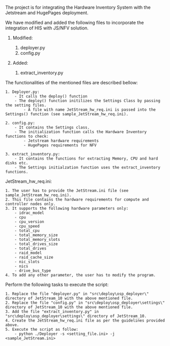 The project is for integrating the Hardware Inventory System with the Jetstream and HugePages deployment.

We have  modified and added the following files to incorporate the integration of HIS with JS/NFV solution. 

1. Modified:
    1. deployer.py 
    2. config.py 

2. Added:
    1. extract_inventory.py

The functionalities of the mentioned files are described bellow: 

    1. Deployer.py:
        - It calls the deploy() function
        - The deploy() function initilizes the Settings Class by passing the setting files.
            - A file with name JetStream_hw_req.ini is passed into the Settings() function (see sample_JetStream_hw_req.ini).

    2. config.py:
        - It contains the Settings class.
        - The initialization function calls the Hardware Inventory functions to check:
            - Jetstream hardware requirements
            - HugePages requirements for NFV

    3. extract_inventory.py:
        - It contains the functions for extracting Memory, CPU and hard disks etc.
        - The Settings initialzation function uses the extract_inventory functions.

JetStream_hw_req.ini:

    1. The user has to provide the JetStream.ini file (see sample_JetStream_hw_req.ini).
    2. This file contains the hardware requirements for compute and controller nodes only.
    3. It supports the following hardware parameters only:
        - idrac_model
        - cpu
        - cpu_version
        - cpu_speed
        - total_cpu
        - total_memory_size
        - total_memory_slots
        - total_drives_size
        - total_drives
        - raid_model
        - raid_cache_size
        - nic_slots
        - nics
        - drive_bus_type
    4. To add any other parameter, the user has to modify the program.

Perform the following tasks to execute the script:

    1. Replace the file "deployer.py" in "src\deploy\osp_deployer\" directory of JetStream_10 with the above mentioned file. 
    2. Replace the file "config.py" in "src\deploy\osp_deployer\settings\" directory of JetStream_10 with the above mentioned file. 
    3. Add the file "extract_inventory.py" in "src\deploy\osp_deployer\settings\" directory of JetStream_10. 
    4. Create the JetStream_hw_req.ini file as per the guidelines provided above.
    5. Execute the script as follow:
        - python ./Deployer -s <setting_file.ini> -j <sample_JetStream.ini>
